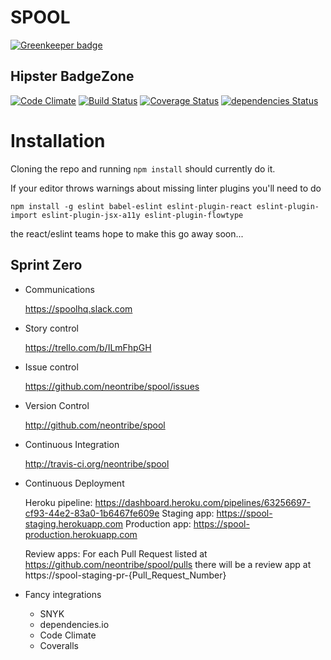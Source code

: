 SPOOL
======

[![Greenkeeper badge](https://badges.greenkeeper.io/neontribe/spool.svg)](https://greenkeeper.io/)

Hipster BadgeZone
-----------------
[![Code Climate](https://codeclimate.com/github/neontribe/spool/badges/gpa.svg)](https://codeclimate.com/github/neontribe/spool)
[![Build Status](https://travis-ci.org/neontribe/spool.svg?branch=master)](https://travis-ci.org/neontribe/spool)
[![Coverage Status](https://coveralls.io/repos/github/neontribe/spool/badge.svg)](https://coveralls.io/github/neontribe/spool)
[![dependencies Status](https://david-dm.org/neontribe/spool/status.svg)](https://david-dm.org/neontribe/spool)

Installation
============

Cloning the repo and running `npm install` should currently do it.

If your editor throws warnings about missing linter plugins you'll need to do

`npm install -g eslint babel-eslint eslint-plugin-react eslint-plugin-import eslint-plugin-jsx-a11y eslint-plugin-flowtype`

the react/eslint teams hope to make this go away soon...

Sprint Zero
-----------

* Communications

  https://spoolhq.slack.com

* Story control

  https://trello.com/b/ILmFhpGH

* Issue control

  https://github.com/neontribe/spool/issues

* Version Control

  http://github.com/neontribe/spool

* Continuous Integration

  http://travis-ci.org/neontribe/spool

* Continuous Deployment

  Heroku pipeline: https://dashboard.heroku.com/pipelines/63256697-cf93-44e2-83a0-1b6467fe609e
  Staging app: https://spool-staging.herokuapp.com
  Production app: https://spool-production.herokuapp.com

  Review apps:
    For each Pull Request listed at https://github.com/neontribe/spool/pulls there will be a review app at https://spool-staging-pr-{Pull_Request_Number}

* Fancy integrations

    * SNYK
    * dependencies.io
    * Code Climate
    * Coveralls
